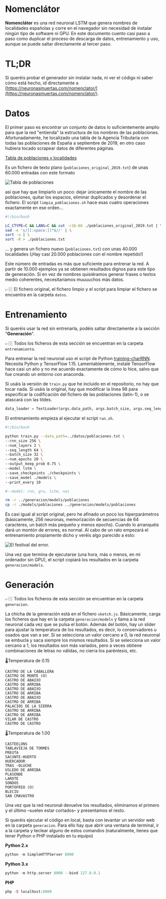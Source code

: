 # Nomenclátor

**Nomenclátor** es una red neuronal LSTM que genera nombres de localidades españolas y corre en el navegador sin necesidad de instalar ningún tipo de software ni GPU. En este documento cuento casi paso a paso como duplicar el proceso de descarga de datos, entrenamiento y uso, aunque se puede saltar directamente al tercer paso.

# TL;DR

Si queréis probar el generador sin instalar nada, ni ver el código ni saber cómo está hecho, id directamente a  [https://neuronasmuertas.com/nomenclator/](https://neuronasmuertas.com/nomenclator/).

# Datos

El primer paso es encontrar un conjunto de datos lo suficientemente amplio para que la red "entienda" la estructura de los nombres de las poblaciones. Afortunadamente, he localizado una tabla de la Agencia Tributaria con todas las poblaciones de España a septiembre de 2019, en otro caso hubiera tocado scrapear datos de diferentes páginas.

[Tabla de poblaciones y localidades](https://www.agenciatributaria.es/AEAT.internet/Inicio/Ayuda/Tablas_auxiliares_de_domicilios__provincias__municipios____/Tabla_de_Poblaciones_y_Localidades/Tabla_de_Poblaciones_y_Localidades.shtml)

Es un fichero de texto plano (`poblaciones_original_2019.txt`) de unas 60.000 entradas con este formato

![Tabla de poblaciones](https://user-images.githubusercontent.com/1846199/89101878-63f24180-d404-11ea-866e-4c1b11c6fe7d.png)

así que hay que limpiarlo un poco: dejar únicamente el nombre de las poblaciones, quitar los espacios, eliminar duplicados y desordenar el fichero. El script `limpia_poblaciones.sh` hace esas cuatro operaciones exactamente en ese orden...

```bash
#!/bin/bash

LC_CTYPE=C && LANG=C && cut -c16-66 ./poblaciones_original_2019.txt | \
sed -e 's/[[:space:]]*$//' | \
sort -u | \
sort -R > ./poblaciones.txt
```

... y genera un fichero nuevo (`poblaciones.txt`) con unas 40.000 localidades (¡Hay casi 20.000 poblaciones con el nombre repetido!)

Este número de entradas es más que suficiente para entrenar la red. A partir de 10.000 ejemplos ya se obtienen resultados dignos para este tipo de generación. Si en vez de nombres quisiéramos generar frases o textos medio coherentes, necesitaríamos muuuuchos más datos.

👉🏼 El fichero original, el fichero limpio y el script para limpiar el fichero se encuentra en la carpeta `datos`.

# Entrenamiento

Si queréis usar la red sin entrenarla, podéis saltar directamente a la sección "**Generación**".

👉🏼 Todos los ficheros de esta sección se encuentran en la carpeta `entrenamiento`.

Para entrenar la red neuronal uso el script de Python [training-charRNN](https://github.com/ml5js/training-charRNN). Necesita Python y TensorFlow 1.15. Lamentablemente, instalé TensorFlow hace casi un año y no me acuerdo exactamente de cómo lo hice, salvo que fue creando un entorno con anaconda. 

Si usáis la versión de `train.py` que he incluido en el repositorio, no hay que tocar nada. Si usáis la original, hay que modificar la línea 98 para especificar la codificación del fichero de las poblaciones (latin-1), o se atascará con las tildes.

```python
data_loader = TextLoader(args.data_path, args.batch_size, args.seq_length, encoding='latin-1')
```

El entrenamiento empieza al ejecutar el script `run.sh`. 

```bash
#!/bin/bash

python train.py --data_path=../datos/poblaciones.txt \
--rnn_size 256 \
--num_layers 2 \
--seq_length 64 \
--batch_size 32 \
--num_epochs 20 \
--output_keep_prob 0.75 \
--model lstm \
--save_checkpoints ./checkpoints \
--save_model ./models \
--print_every 10

#--model: rnn, gru, lstm, nas

rm -r ../generacion/models/poblaciones
cp -r ./models/poblaciones ../generacion/models/poblaciones
```

Es casi igual al script original, pero he afinado un poco los hiperparámetros (básicamente, 256 neuronas, memorización de secuencias de 64 caracteres, un batch más pequeño y menos epochs). Cuando lo arranquéis dará un montón de errores, es normal. Al cabo de un rato empezará el entrenamiento propiamente dicho y veréis algo parecido a esto:

![El festival del error.](https://user-images.githubusercontent.com/1846199/89101859-3f966500-d404-11ea-9422-fe10733b67c1.png)



Una vez que termina de ejecutarse (una hora, más o menos, en mi ordenador sin GPU), el script copiará los resultados en la carpeta `generacion/models`.

# Generación

👉🏼 Todos los ficheros de esta sección se encuentran en la carpeta `generacion`.

La chicha de la generación está en el fichero `sketch.js`.  Básicamente, carga los ficheros que hay en la carpeta `generacion/models` y llama a la red neuronal cada vez que se pulsa el botón. Además del botón, hay un slider para ajustar la temperatura de los resultados, es decir, lo conservadores u osados que van a ser. Si se selecciona un valor cercano a 0, la red neuronal se embucla y saca siempre los mismos resultados. Si se selecciona un valor cercano a 1, los resultados son más variados, pero a veces obtiene combinaciones de letras no válidas, no cierra los paréntesis, etc.

🌡Temperatura de 0.15

```
CASTRO DE LA CABALLERA
CASTRO DE MONTE (O)
CASTRO DE ABAIXO
CASTRO DE ARRIBA
CASTRO DE ABAIXO
CASTRO DE ARRIBA
CASTRO DE ABAIXO
CASTRO DE ARRIBA
PALACIOS DE LA SIERRA
CASTRO DE ARRIBA
CASTRO DE ARRIBA
VILAR DE CASTRO
CASTRO DE CASTRO
```

🌡Temperatura de 1.00

```
CASTEELONS
TABLAVIEJA DE TORMES
PREUTA
SACUNTE-HUERTO
HUERCADOR
TRAS -OLUCHE
USLEDO DE ARRIBA
PLASENDE
LAROTE
SONDOS
PORTOFRIO (O)
BLECIO
SAN CMAVASTRO
```

Una vez que la red neuronal devuelve los resultados, eliminamos el primero y el último –suelen estar cortados– y presentamos el resto.

Si queréis ejecutar el código en local, basta con levantar un servidor web en la carpeta `generacion`. Para ello hay que abrir una ventana de terminal, ir a la carpeta y teclear alguno de estos comandos (naturalmente, tienes que tener Python o PHP instalado en tu equipo)

**Python 2.x**

```python
python -m SimpleHTTPServer 8000
```

**Python 3.x**

```python
python -m http.server 8000 --bind 127.0.0.1
```

**PHP**

```php
php -S localhost:8000
```
